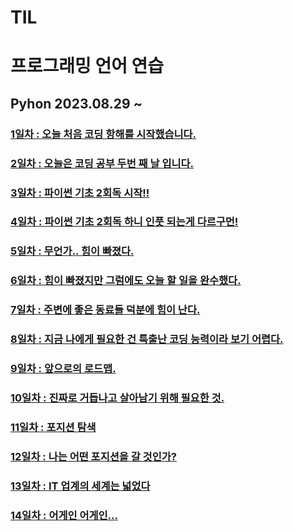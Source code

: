 # TIL

# 프로그래밍 언어 연습
## Pyhon 2023.08.29 ~
### [1일차 : 오늘 처음 코딩 항해를 시작했습니다.](https://5dietggul.tistory.com/5) 
### [2일차 : 오늘은 코딩 공부 두번 째 날 입니다.](https://5dietggul.tistory.com/6)
### [3일차 : 파이썬 기초 2회독 시작!!](https://5dietggul.tistory.com/7) 
### [4일차 : 파이썬 기초 2회독 하니 인풋 되는게 다르구먼!](https://5dietggul.tistory.com/8) 
### [5일차 : 무언가.. 힘이 빠졌다.](https://5dietggul.tistory.com/9) 
### [6일차 : 힘이 빠졌지만 그럼에도 오늘 할 일을 완수했다.](https://5dietggul.tistory.com/10) 
### [7일차 : 주변에 좋은 동료들 덕분에 힘이 난다.](https://5dietggul.tistory.com/11) 
### [8일차 : 지금 나에게 필요한 건 특출난 코딩 능력이라 보기 어렵다.](https://5dietggul.tistory.com/12) 
### [9일차 : 앞으로의 로드맵.](https://5dietggul.tistory.com/13) 
### [10일차 : 진짜로 거듭나고 살아남기 위해 필요한 것.](https://5dietggul.tistory.com/14) 
### [11일차 : 포지션 탐색](https://5dietggul.tistory.com/15) 
### [12일차 : 나는 어떤 포지션을 갈 것인가?](https://5dietggul.tistory.com/16) 
### [13일차 : IT 업계의 세계는 넓었다](https://5dietggul.tistory.com/17) 
### [14일차 : 어게인 어게인...](https://5dietggul.tistory.com/18) 
